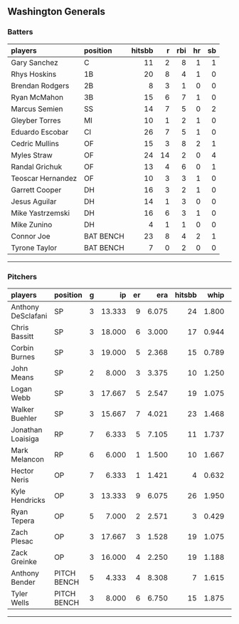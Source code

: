 ## Washington Generals

### Batters

 
|players           |position  | hitsbb|  r| rbi| hr| sb| 
|:-----------------|:---------|------:|--:|---:|--:|--:| 
|Gary Sanchez      |C         |     11|  2|   8|  1|  1| 
|Rhys Hoskins      |1B        |     20|  8|   4|  1|  0| 
|Brendan Rodgers   |2B        |      8|  3|   1|  0|  0| 
|Ryan McMahon      |3B        |     15|  6|   7|  1|  0| 
|Marcus Semien     |SS        |     14|  7|   5|  0|  2| 
|Gleyber Torres    |MI        |     10|  1|   2|  1|  0| 
|Eduardo Escobar   |CI        |     26|  7|   5|  1|  0| 
|Cedric Mullins    |OF        |     15|  3|   8|  2|  1| 
|Myles Straw       |OF        |     24| 14|   2|  0|  4| 
|Randal Grichuk    |OF        |     13|  4|   6|  0|  1| 
|Teoscar Hernandez |OF        |     10|  3|   3|  1|  0| 
|Garrett Cooper    |DH        |     16|  3|   2|  1|  0| 
|Jesus Aguilar     |DH        |     14|  1|   3|  0|  0| 
|Mike Yastrzemski  |DH        |     16|  6|   3|  1|  0| 
|Mike Zunino       |DH        |      4|  1|   1|  0|  0| 
|Connor Joe        |BAT BENCH |     23|  8|   4|  2|  1| 
|Tyrone Taylor     |BAT BENCH |      7|  0|   2|  0|  0| 


* * *

### Pitchers

 
|players            |position    |  g|     ip| er|   era| hitsbb|  whip| so|  w| sv| 
|:------------------|:-----------|--:|------:|--:|-----:|------:|-----:|--:|--:|--:| 
|Anthony DeSclafani |SP          |  3| 13.333|  9| 6.075|     24| 1.800| 13|  0|  0| 
|Chris Bassitt      |SP          |  3| 18.000|  6| 3.000|     17| 0.944| 20|  2|  0| 
|Corbin Burnes      |SP          |  3| 19.000|  5| 2.368|     15| 0.789| 22|  1|  0| 
|John Means         |SP          |  2|  8.000|  3| 3.375|     10| 1.250|  7|  0|  0| 
|Logan Webb         |SP          |  3| 17.667|  5| 2.547|     19| 1.075| 11|  1|  0| 
|Walker Buehler     |SP          |  3| 15.667|  7| 4.021|     23| 1.468| 11|  1|  0| 
|Jonathan Loaisiga  |RP          |  7|  6.333|  5| 7.105|     11| 1.737|  6|  0|  0| 
|Mark Melancon      |RP          |  6|  6.000|  1| 1.500|     10| 1.667|  2|  0|  2| 
|Hector Neris       |OP          |  7|  6.333|  1| 1.421|      4| 0.632|  6|  1|  0| 
|Kyle Hendricks     |OP          |  3| 13.333|  9| 6.075|     26| 1.950| 17|  0|  0| 
|Ryan Tepera        |OP          |  5|  7.000|  2| 2.571|      3| 0.429|  8|  0|  0| 
|Zach Plesac        |OP          |  3| 17.667|  3| 1.528|     19| 1.075| 10|  1|  0| 
|Zack Greinke       |OP          |  3| 16.000|  4| 2.250|     19| 1.188|  2|  0|  0| 
|Anthony Bender     |PITCH BENCH |  5|  4.333|  4| 8.308|      7| 1.615|  3|  0|  2| 
|Tyler Wells        |PITCH BENCH |  3|  8.000|  6| 6.750|     15| 1.875|  6|  0|  0| 


* * *


